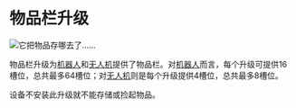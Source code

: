 # 物品栏升级

![它把物品存哪去了……](oredict:oc:inventoryUpgrade)

物品栏升级为[机器人](../block/robot.md)和[无人机](drone.md)提供了物品栏。对[机器人](../block/robot.md)而言，每个升级可提供16槽位，总共最多64槽位；对[无人机](drone.md)则是每个升级提供4槽位，总共最多8槽位。

设备不安装此升级就不能存储或捡起物品。
